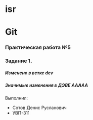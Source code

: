 # isr
# Git
### Практическая работа №5
### Задание 1.
##### Изменено в ветке dev
##### Значимые изменения в ДЭВЕ ААААА

Выполнил:
* Сотов Денис Русланович
* УВП-311
